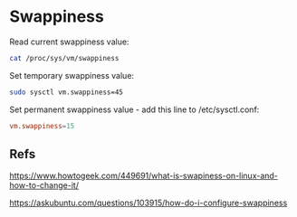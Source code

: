 Swappiness
==========

Read current swappiness value:

```bash
cat /proc/sys/vm/swappiness
```

Set temporary swappiness value:

```bash
sudo sysctl vm.swappiness=45
```

Set permanent swappiness value - add this line to /etc/sysctl.conf:

```conf
vm.swappiness=15
```


Refs
----

https://www.howtogeek.com/449691/what-is-swapiness-on-linux-and-how-to-change-it/

https://askubuntu.com/questions/103915/how-do-i-configure-swappiness